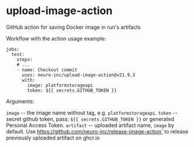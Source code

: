 # upload-image-action
GitHub action for saving Docker image in run's artifacts

Workflow with the action usage example:

```
jobs:
  test:
    steps:
    # ...
    - name: Checkout commit
      uses: neuro-inc/upload-image-action@v21.9.3
      with:
        image: platformstorageapi
        token: ${{ secrets.GITHUB_TOKEN }}
```


Arguments:

`image` -- the image name without tag, e.g. `platformstorageapi`.
`token` -- secret github token, pass: `${{ secrets.GITHUB_TOKEN }}` or generated Personal Access Token.
`artifact` -- uploaded artifact name, `image` by default.  Use https://github.com/neuro-inc/release-image-action` to release previously uploaded artifact on ghcr.io
